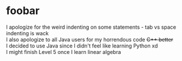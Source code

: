 # foobar
I apologize for the weird indenting on some statements - tab vs space indenting is wack  
I also apologize to all Java users for my horrendous code ~~C++ better~~  
I decided to use Java since I didn't feel like learning Python xd  
I might finish Level 5 once I learn linear algebra
